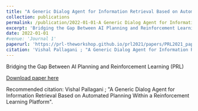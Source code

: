 ```yaml
---
title: "A Generic Dialog Agent for Information Retrieval Based on Automated Planning Within a Reinforcement Learning Platform"
collection: publications
permalink: /publication/2022-01-01-A Generic Dialog Agent for Information Retrieval Based on Automated Planning Within a Reinforcement Learning Platform
excerpt: 'Bridging the Gap Between AI Planning and Reinforcement Learning (PRL)'
date: 2022-01-01
#venue: 'Journal 1'
paperurl: 'https://prl-theworkshop.github.io/prl2021/papers/PRL2021_paper_28.pdf'
citation: 'Vishal Pallagani ; "A Generic Dialog Agent for Information Retrieval Based on Automated Planning Within a Reinforcement Learning Platform".'
---
```

Bridging the Gap Between AI Planning and Reinforcement Learning (PRL)

[Download paper here](https://prl-theworkshop.github.io/prl2021/papers/PRL2021_paper_28.pdf)

Recommended citation: Vishal Pallagani ; "A Generic Dialog Agent for Information Retrieval Based on Automated Planning Within a Reinforcement Learning Platform".